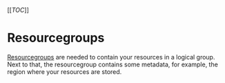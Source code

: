 [[_TOC_]]

# Resourcegroups

[Resourcegroups](/Azure/AzDocs-v1/Scripts/Resourcegroups/Create-ResourceGroup) are needed to contain your resources in a logical group. Next to that, the resourcegroup contains some metadata, for example, the region where your resources are stored.
